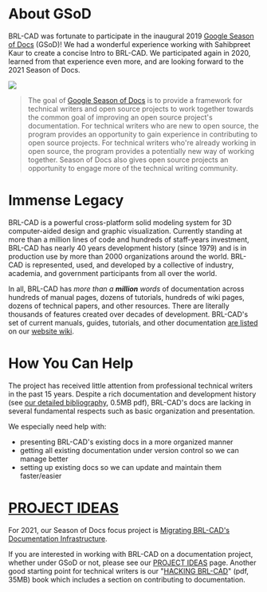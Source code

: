 # About GSoD

BRL-CAD was fortunate to participate in the inaugural 2019 [Google
Season of Docs](https://developers.google.com/season-of-docs/) (GSoD)!
We had a wonderful experience working with Sahibpreet Kaur to create a
concise Intro to BRL-CAD. We participated again in 2020, learned from
that experience even more, and are looking forward to the 2021 Season of
Docs.

![](/wiki/img/GSoD2019.png)

> The goal of [Google Season of
> Docs](https://developers.google.com/season-of-docs/) is to provide a
> framework for technical writers and open source projects to work
> together towards the common goal of improving an open source project's
> documentation. For technical writers who are new to open source, the
> program provides an opportunity to gain experience in contributing to
> open source projects. For technical writers who're already working in
> open source, the program provides a potentially new way of working
> together. Season of Docs also gives open source projects an
> opportunity to engage more of the technical writing community.

# Immense Legacy

BRL-CAD is a powerful cross-platform solid modeling system for 3D
computer-aided design and graphic visualization. Currently standing at
more than a million lines of code and hundreds of staff-years
investment, BRL-CAD has nearly 40 years development history (since 1979)
and is in production use by more than 2000 organizations around the
world. BRL-CAD is represented, used, and developed by a collective of
industry, academia, and government participants from all over the world.

In all, BRL-CAD has *more than a **million** words* of documentation
across hundreds of manual pages, dozens of tutorials, hundreds of wiki
pages, dozens of technical papers, and other resources. There are
literally thousands of features created over decades of development.
BRL-CAD's set of current manuals, guides, tutorials, and other
documentation [are listed](Documentation.md) on our [website
wiki](Main_page.md).

# How You Can Help

The project has received little attention from professional technical
writers in the past 15 years. Despite a rich documentation and
development history (see [our detailed
bibliography](http://brlcad.org/BRL-CAD_Bibliography.pdf), 0.5MB pdf),
BRL-CAD's docs are lacking in several fundamental respects such as basic
organization and presentation.

We especially need help with:

-   presenting BRL-CAD's existing docs in a more organized manner
-   getting all existing documentation under version control so we can
    manage better
-   setting up existing docs so we can update and maintain them
    faster/easier

# [PROJECT IDEAS](https://brlcad.org/w/index.php?title=Google_Season_of_Docs/Project_Ideas)

For 2021, our Season of Docs focus project is [Migrating BRL-CAD's
Documentation
Infrastructure](Google_Season_of_Docs/Proposal.md).

If you are interested in working with BRL-CAD on a documentation
project, whether under GSoD or not, please see our [PROJECT
IDEAS](https://brlcad.org/w/index.php?title=Google_Season_of_Docs/Project_Ideas)
page. Another good starting point for technical writers is our "[HACKING
BRL-CAD](http://brlcad.org/HACKING_BRL-CAD.pdf)" (pdf, 35MB) book which
includes a section on contributing to documentation.
